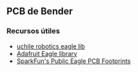 ## PCB de Bender

### Recursos útiles

* [uchile robotics eagle lib](https://github.com/uchile-robotics/uchile_robotics_eagle_lib)
* [Adafruit Eagle library](https://github.com/adafruit/Adafruit-Eagle-Library)
* [SparkFun's Public Eagle PCB Footprints](https://github.com/sparkfun/SparkFun-Eagle-Libraries)